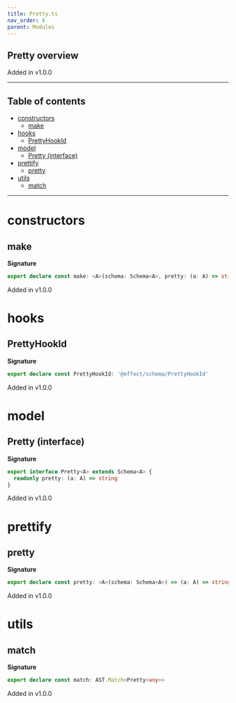 ```yaml
---
title: Pretty.ts
nav_order: 6
parent: Modules
---
```


## Pretty overview

Added in v1.0.0

---

<h2 class="text-delta">Table of contents</h2>

- [constructors](#constructors)
  - [make](#make)
- [hooks](#hooks)
  - [PrettyHookId](#prettyhookid)
- [model](#model)
  - [Pretty (interface)](#pretty-interface)
- [prettify](#prettify)
  - [pretty](#pretty)
- [utils](#utils)
  - [match](#match)

---

# constructors

## make

**Signature**

```ts
export declare const make: <A>(schema: Schema<A>, pretty: (a: A) => string) => Pretty<A>
```

Added in v1.0.0

# hooks

## PrettyHookId

**Signature**

```ts
export declare const PrettyHookId: '@effect/schema/PrettyHookId'
```

Added in v1.0.0

# model

## Pretty (interface)

**Signature**

```ts
export interface Pretty<A> extends Schema<A> {
  readonly pretty: (a: A) => string
}
```

Added in v1.0.0

# prettify

## pretty

**Signature**

```ts
export declare const pretty: <A>(schema: Schema<A>) => (a: A) => string
```

Added in v1.0.0

# utils

## match

**Signature**

```ts
export declare const match: AST.Match<Pretty<any>>
```

Added in v1.0.0
